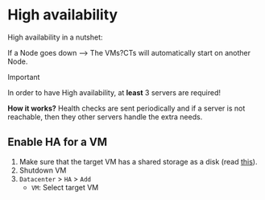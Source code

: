# High availability

High availability in a nutshet:

If a Node goes down --> The VMs?CTs will automatically start on another Node.

> [!IMPORTANT]
> In order to have High availability, at **least** 3 servers are required!

**How it works?**
Health checks are sent periodically and if a server is not reachable, then they other servers handle the extra needs. 

## Enable HA for a VM 
1. Make sure that the target VM has a shared storage as a disk (read [this](./clustering.md#enable-shared-storage)).
2. Shutdown VM
3. `Datacenter` > `HA` > `Add`
   - `VM`: Select target VM